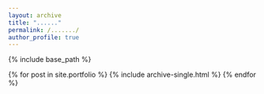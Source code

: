 ```yaml
---
layout: archive
title: "......"
permalink: /......./
author_profile: true
---
```


{% include base_path %}


{% for post in site.portfolio %}
  {% include archive-single.html %}
{% endfor %}

